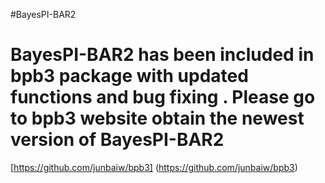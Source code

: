 #BayesPI-BAR2 

# BayesPI-BAR2 has been included in bpb3 package with updated functions and bug fixing . Please go to bpb3 website obtain the newest version of BayesPI-BAR2


[https://github.com/junbaiw/bpb3] (https://github.com/junbaiw/bpb3)


